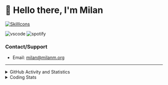 # 👋 Hello there, I'm Milan
[![SkillIcons](https://skillicons.dev/icons?i=js,ts,nextjs,tailwind,html,go,bash,git,nginx,prisma,kubernetes,docker,linux)](https://skillicons.dev)

![vscode](https://nocache.advaith.workers.dev?url=https://img.shields.io/endpoint?url=https://dev.discordprofiles.me/api/badge/vscode/423203831971708958)
![spotify](https://nocache.advaith.workers.dev/?url=https://img.shields.io/endpoint?url=https://milanm.org/api/spotify/shields&cacheSeconds=10)

### Contact/Support

- Email: [milan@milanm.org](mailto:milan@milanm.org)
 
---
 
<details>
  <summary>GitHub Activity and Statistics</summary>
  <img src="/github-metrics.svg" />
</details>
<details>
  <summary>Coding Stats</summary>
  <!--START_SECTION:waka-->

```txt
Docker       1 hr 2 mins     ████████████░░░░░░░░░░░░░   47.91 %
TypeScript   45 mins         ████████▓░░░░░░░░░░░░░░░░   34.90 %
Bash         17 mins         ███▒░░░░░░░░░░░░░░░░░░░░░   13.81 %
TSConfig     3 mins          ▓░░░░░░░░░░░░░░░░░░░░░░░░   02.57 %
JSON         0 secs          ░░░░░░░░░░░░░░░░░░░░░░░░░   00.46 %
```

<!--END_SECTION:waka-->
</details>
